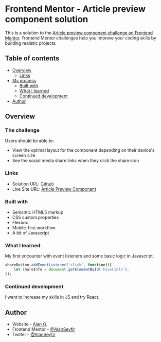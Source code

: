 # Frontend Mentor - Article preview component solution

This is a solution to the [Article preview component challenge on Frontend Mentor](https://www.frontendmentor.io/challenges/article-preview-component-dYBN_pYFT). Frontend Mentor challenges help you improve your coding skills by building realistic projects. 

## Table of contents

- [Overview](#overview)
  - [Links](#links)
- [My process](#my-process)
  - [Built with](#built-with)
  - [What I learned](#what-i-learned)
  - [Continued development](#continued-development)
- [Author](#author)

## Overview

### The challenge

Users should be able to:

- View the optimal layout for the component depending on their device's screen size
- See the social media share links when they click the share icon

### Links

- Solution URL: [Github](https://github.com/AlanSeyfir/article-preview-component)
- Live Site URL: [Article Preview Component](https://alanseyfir.github.io/article-preview-component/index.html)

### Built with

- Semantic HTML5 markup
- CSS custom properties
- Flexbox
- Mobile-first workflow
- A bit of Javascript

### What I learned

My first encounter with event listeners and some basic logic in Javascript.

```js
shareButton.addEventListener('click', function(){
    let shareInfo = document.getElementById('hoverInfo');
});
```

### Continued development

I want to increase my skills in JS and try React.

## Author

- Website - [Alan G.](https://alanseyfir.github.io/personal-portfolio/)
- Frontend Mentor - [@AlanSeyfir](https://www.frontendmentor.io/profile/AlanSeyfir)
- Twitter - [@AlanSeyfir](https://twitter.com/AlanSeyfir)
